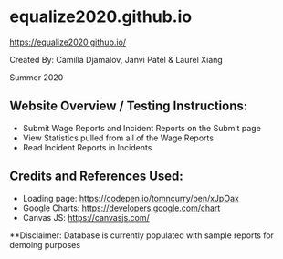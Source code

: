 
# equalize2020.github.io

https://equalize2020.github.io/

Created By: 
Camilla Djamalov,
Janvi Patel &
Laurel Xiang

Summer 2020

## Website Overview / Testing Instructions:
  - Submit Wage Reports and Incident Reports on the Submit page
  - View Statistics pulled from all of the Wage Reports
  - Read Incident Reports in Incidents

## Credits and References Used:
- Loading page: https://codepen.io/tomncurry/pen/xJpOax
- Google Charts: https://developers.google.com/chart
- Canvas JS: https://canvasjs.com/

**Disclaimer: Database is currently populated with sample reports for demoing purposes
